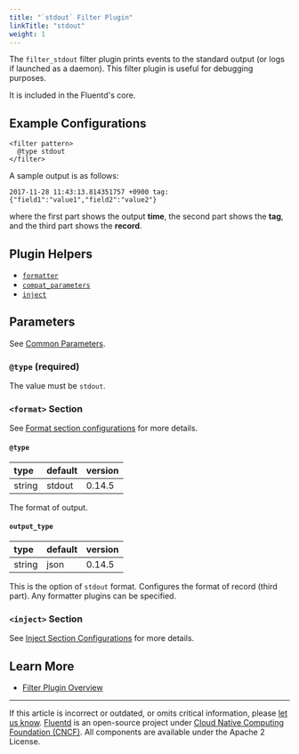 ```yaml
---
title: "`stdout` Filter Plugin"
linkTitle: "stdout"
weight: 1
---
```


The `filter_stdout` filter plugin prints events to the standard output (or logs
if launched as a daemon). This filter plugin is useful for debugging purposes.

It is included in the Fluentd's core.

## Example Configurations

```
<filter pattern>
  @type stdout
</filter>
```

A sample output is as follows:

```
2017-11-28 11:43:13.814351757 +0900 tag: {"field1":"value1","field2":"value2"}
```

where the first part shows the output **time**, the second part shows the
**tag**, and the third part shows the **record**.

## Plugin Helpers

- [`formatter`](/developer/api-plugin-helper-formatter.md)
- [`compat_parameters`](/developer/api-plugin-helper-compat_parameters.md)
- [`inject`](/developer/api-plugin-helper-inject.md)

## Parameters

See [Common Parameters](/configuration/plugin-common-parameters.md).

### `@type` (required)

The value must be `stdout`.

### `<format>` Section

See [Format section configurations](/configuration/format-section.md) for more details.

#### `@type`

| type   | default | version |
| :----- | :------ | :------ |
| string | stdout  | 0.14.5  |

The format of output.

#### `output_type`

| type   | default | version |
| :----- | :------ | :------ |
| string | json    | 0.14.5  |

This is the option of `stdout` format. Configures the format of record
(third part). Any formatter plugins can be specified.

### `<inject>` Section

See [Inject Section Configurations](/developer/inject-section) for more details.

## Learn More

- [Filter Plugin Overview](/plugins/filter/README.md)

---

If this article is incorrect or outdated, or omits critical information, please
[let us know](https://github.com/fluent/fluentd-docs-gitbook/issues?state=open).
[Fluentd](http://www.fluentd.org/) is an open-source project under [Cloud Native
Computing Foundation (CNCF)](https://cncf.io/). All components are available
under the Apache 2 License.
